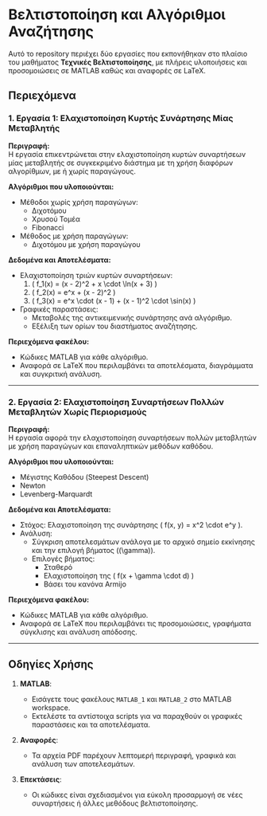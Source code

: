 # Βελτιστοποίηση και Αλγόριθμοι Αναζήτησης

Αυτό το repository περιέχει δύο εργασίες που εκπονήθηκαν στο πλαίσιο του μαθήματος **Τεχνικές Βελτιστοποίησης**, με πλήρεις υλοποιήσεις και προσομοιώσεις σε MATLAB καθώς και αναφορές σε LaTeX.

## Περιεχόμενα

### 1. Εργασία 1: Ελαχιστοποίηση Κυρτής Συνάρτησης Μίας Μεταβλητής
**Περιγραφή:**  
Η εργασία επικεντρώνεται στην ελαχιστοποίηση κυρτών συναρτήσεων μίας μεταβλητής σε συγκεκριμένο διάστημα με τη χρήση διαφόρων αλγορίθμων, με ή χωρίς παραγώγους.

**Αλγόριθμοι που υλοποιούνται:**
- Μέθοδοι χωρίς χρήση παραγώγων:
  - Διχοτόμου
  - Χρυσού Τομέα
  - Fibonacci
- Μέθοδος με χρήση παραγώγων:
  - Διχοτόμου με χρήση παραγώγου

**Δεδομένα και Αποτελέσματα:**
- Ελαχιστοποίηση τριών κυρτών συναρτήσεων:
  1. \( f_1(x) = (x - 2)^2 + x \cdot \ln(x + 3) \)
  2. \( f_2(x) = e^x + (x - 2)^2 \)
  3. \( f_3(x) = e^x \cdot (x - 1) + (x - 1)^2 \cdot \sin(x) \)
- Γραφικές παραστάσεις:
  - Μεταβολές της αντικειμενικής συνάρτησης ανά αλγόριθμο.
  - Εξέλιξη των ορίων του διαστήματος αναζήτησης.

**Περιεχόμενα φακέλου:**
- Κώδικες MATLAB για κάθε αλγόριθμο.
- Αναφορά σε LaTeX που περιλαμβάνει τα αποτελέσματα, διαγράμματα και συγκριτική ανάλυση.

---

### 2. Εργασία 2: Ελαχιστοποίηση Συναρτήσεων Πολλών Μεταβλητών Χωρίς Περιορισμούς
**Περιγραφή:**  
Η εργασία αφορά την ελαχιστοποίηση συναρτήσεων πολλών μεταβλητών με χρήση παραγώγων και επαναληπτικών μεθόδων καθόδου.

**Αλγόριθμοι που υλοποιούνται:**
- Μέγιστης Καθόδου (Steepest Descent)
- Newton
- Levenberg-Marquardt

**Δεδομένα και Αποτελέσματα:**
- Στόχος: Ελαχιστοποίηση της συνάρτησης \( f(x, y) = x^2 \cdot e^y \).
- Ανάλυση:
  - Σύγκριση αποτελεσμάτων ανάλογα με το αρχικό σημείο εκκίνησης και την επιλογή βήματος (\(\gamma\)).
  - Επιλογές βήματος:
    - Σταθερό
    - Ελαχιστοποίηση της \( f(x + \gamma \cdot d) \)
    - Βάσει του κανόνα Armijo

**Περιεχόμενα φακέλου:**
- Κώδικες MATLAB για κάθε αλγόριθμο.
- Αναφορά σε LaTeX που περιλαμβάνει τις προσομοιώσεις, γραφήματα σύγκλισης και ανάλυση απόδοσης.

---


## Οδηγίες Χρήσης

1. **MATLAB**:
   - Εισάγετε τους φακέλους `MATLAB_1` και `MATLAB_2` στο MATLAB workspace.
   - Εκτελέστε τα αντίστοιχα scripts για να παραχθούν οι γραφικές παραστάσεις και τα αποτελέσματα.

2. **Αναφορές**:
   - Τα αρχεία PDF παρέχουν λεπτομερή περιγραφή, γραφικά και ανάλυση των αποτελεσμάτων.

3. **Επεκτάσεις**:
   - Οι κώδικες είναι σχεδιασμένοι για εύκολη προσαρμογή σε νέες συναρτήσεις ή άλλες μεθόδους βελτιστοποίησης.

